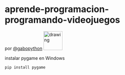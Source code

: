 # aprende-programacion-programando-videojuegos
por [@gabopython](https://www.tiktok.com/@gabopython?lang=en
) <img src="https://github.com/gabopython/IMAGES/blob/main/make_the_best_and_simplest_logo_ever_remeber_sh.jpg" alt="drawing" width="60"/>


  instalar pygame en Windows
```
pip install pygame
```
